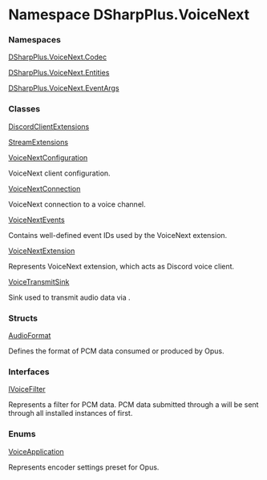 # Namespace DSharpPlus.VoiceNext

### Namespaces

[DSharpPlus.VoiceNext.Codec](DSharpPlus.VoiceNext.Codec.md)

[DSharpPlus.VoiceNext.Entities](DSharpPlus.VoiceNext.Entities.md)

[DSharpPlus.VoiceNext.EventArgs](DSharpPlus.VoiceNext.EventArgs.md)

### Classes

[DiscordClientExtensions](DSharpPlus.VoiceNext.DiscordClientExtensions.md)

[StreamExtensions](DSharpPlus.VoiceNext.StreamExtensions.md)

[VoiceNextConfiguration](DSharpPlus.VoiceNext.VoiceNextConfiguration.md)

VoiceNext client configuration.

[VoiceNextConnection](DSharpPlus.VoiceNext.VoiceNextConnection.md)

VoiceNext connection to a voice channel.

[VoiceNextEvents](DSharpPlus.VoiceNext.VoiceNextEvents.md)

Contains well-defined event IDs used by the VoiceNext extension.

[VoiceNextExtension](DSharpPlus.VoiceNext.VoiceNextExtension.md)

Represents VoiceNext extension, which acts as Discord voice client.

[VoiceTransmitSink](DSharpPlus.VoiceNext.VoiceTransmitSink.md)

Sink used to transmit audio data via <xref href="DSharpPlus.VoiceNext.VoiceNextConnection" data-throw-if-not-resolved="false"></xref>.

### Structs

[AudioFormat](DSharpPlus.VoiceNext.AudioFormat.md)

Defines the format of PCM data consumed or produced by Opus.

### Interfaces

[IVoiceFilter](DSharpPlus.VoiceNext.IVoiceFilter.md)

Represents a filter for PCM data. PCM data submitted through a <xref href="DSharpPlus.VoiceNext.VoiceTransmitSink" data-throw-if-not-resolved="false"></xref> will be sent through all installed instances of <xref href="DSharpPlus.VoiceNext.IVoiceFilter" data-throw-if-not-resolved="false"></xref> first.

### Enums

[VoiceApplication](DSharpPlus.VoiceNext.VoiceApplication.md)

Represents encoder settings preset for Opus.

